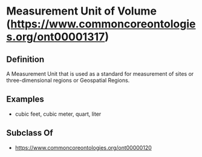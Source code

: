 # Measurement Unit of Volume (https://www.commoncoreontologies.org/ont00001317)

## Definition
A Measurement Unit that is used as a standard for measurement of sites or three-dimensional regions or Geospatial Regions.

## Examples
- cubic feet, cubic meter, quart, liter

## Subclass Of
- https://www.commoncoreontologies.org/ont00000120

